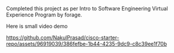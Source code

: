 Completed this project as per Intro to Software Engineering Virtual Experience Program by forage.

Here is small video demo


https://github.com/NakulPrasad/cisco-starter-repo/assets/96919039/386fefbe-1b44-4235-9dc9-c8c39ee1f70b

